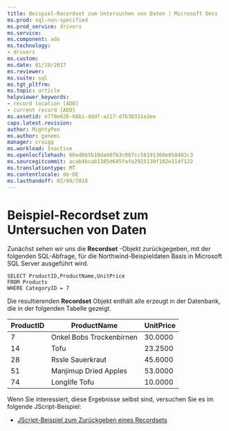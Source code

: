 ```yaml
---
title: Beispiel-Recordset zum Untersuchen von Daten | Microsoft Docs
ms.prod: sql-non-specified
ms.prod_service: drivers
ms.service: 
ms.component: ado
ms.technology:
- drivers
ms.custom: 
ms.date: 01/19/2017
ms.reviewer: 
ms.suite: sql
ms.tgt_pltfrm: 
ms.topic: article
helpviewer_keywords:
- record location [ADO]
- current record [ADO]
ms.assetid: e770e626-68b1-4ddf-a217-d7b30311e2ee
caps.latest.revision: 
author: MightyPen
ms.author: genemi
manager: craigg
ms.workload: Inactive
ms.openlocfilehash: 66ed865b10da98f63c087cc56191300e058403c3
ms.sourcegitcommit: acab4bcab1385d645fafe2925130f102e114f122
ms.translationtype: MT
ms.contentlocale: de-DE
ms.lasthandoff: 02/09/2018
---
```

# <a name="sample-recordset-for-examining-data"></a>Beispiel-Recordset zum Untersuchen von Daten
Zunächst sehen wir uns die **Recordset** -Objekt zurückgegeben, mit der folgenden SQL-Abfrage, für die Northwind-Beispieldaten Basis in Microsoft SQL Server ausgeführt wird.  
  
```  
SELECT ProductID,ProductName,UnitPrice   
FROM Products   
WHERE CategoryID = 7    
```  
  
 Die resultierenden **Recordset** Objekt enthält alle erzeugt in der Datenbank, die in der folgenden Tabelle gezeigt.  
  
|ProductID|ProductName|UnitPrice|  
|---------------|-----------------|---------------|  
|7|Onkel Bobs Trockenbirnen|30.0000|  
|14|Tofu|23.2500|  
|28|Rssle Sauerkraut|45.6000|  
|51|Manjimup Dried Apples|53.0000|  
|74|Longlife Tofu|10.0000|  
  
 Wenn Sie interessiert, diese Ergebnisse selbst sind, versuchen Sie es im folgende JScript-Beispiel:  
  
-   [JScript-Beispiel zum Zurückgeben eines Recordsets](../../../ado/guide/data/jscript-code-example-to-return-a-recordset.md)
